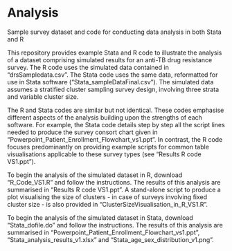 # Analysis
Sample survey dataset and code for conducting data analysis in both Stata and R

This repository provides example Stata and R code to illustrate the analysis of a dataset comprising simulated results for an anti-TB drug resistance survey. 
The R code uses the simulated data contained in “drsSampledata.csv”. The Stata code uses the same data, reformatted for use in Stata software 
(“Stata_sampleDataFinal.csv”). The simulated data assumes a stratified cluster sampling survey design, involving three strata and variable cluster size. 

The R and Stata codes are similar but not identical. These codes emphasise different aspects of the analysis building upon the strengths of each software. 
For example, the Stata code details step by step all the script lines needed to produce the survey consort chart given in  
“Powerpoint_Patient_Enrollment_Flowchart_vs1.ppt”. In contrast, the R code focuses predominantly on providing example scripts for common table visualisations 
applicable to these survey types (see “Results R code VS1.ppt”).

To begin the analysis of the simulated dataset in R, download “R_Code_VS1.R” and follow the instructions. 
The results of this analysis are summarised in “Results R code VS1.ppt”. A stand-alone script to produce a plot visualising 
the size of clusters - in case of surveys involving fixed cluster size - is also provided in “ClusterSizeVisualisation_in_R_VS1.R”.

To begin the analysis of the simulated dataset in Stata, download “Stata_dofile.do” and follow the instructions. 
The results of this analysis are summarised in “Powerpoint_Patient_Enrollment_Flowchart_vs1.ppt”, “Stata_analysis_results_v1.xlsx” 
and “Stata_age_sex_distribution_v1.png”. 


